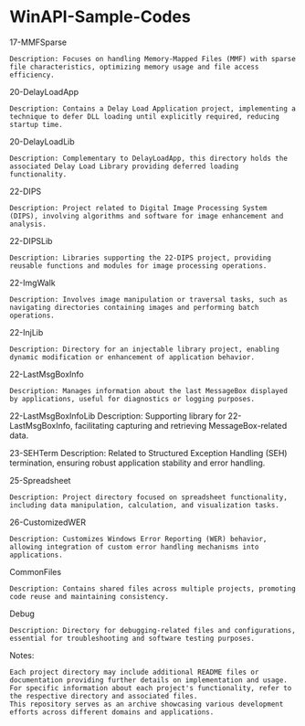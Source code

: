 ﻿# WinAPI-Sample-Codes
17-MMFSparse

    Description: Focuses on handling Memory-Mapped Files (MMF) with sparse file characteristics, optimizing memory usage and file access efficiency.

20-DelayLoadApp

    Description: Contains a Delay Load Application project, implementing a technique to defer DLL loading until explicitly required, reducing startup time.

20-DelayLoadLib

    Description: Complementary to DelayLoadApp, this directory holds the associated Delay Load Library providing deferred loading functionality.

22-DIPS

    Description: Project related to Digital Image Processing System (DIPS), involving algorithms and software for image enhancement and analysis.

22-DIPSLib

    Description: Libraries supporting the 22-DIPS project, providing reusable functions and modules for image processing operations.

22-ImgWalk

    Description: Involves image manipulation or traversal tasks, such as navigating directories containing images and performing batch operations.

22-InjLib

    Description: Directory for an injectable library project, enabling dynamic modification or enhancement of application behavior.

22-LastMsgBoxInfo

    Description: Manages information about the last MessageBox displayed by applications, useful for diagnostics or logging purposes.

22-LastMsgBoxInfoLib
    Description: Supporting library for 22-LastMsgBoxInfo, facilitating capturing and retrieving MessageBox-related data.

23-SEHTerm
    Description: Related to Structured Exception Handling (SEH) termination, ensuring robust application stability and error handling.

25-Spreadsheet

    Description: Project directory focused on spreadsheet functionality, including data manipulation, calculation, and visualization tasks.

26-CustomizedWER

    Description: Customizes Windows Error Reporting (WER) behavior, allowing integration of custom error handling mechanisms into applications.

CommonFiles

    Description: Contains shared files across multiple projects, promoting code reuse and maintaining consistency.

Debug

    Description: Directory for debugging-related files and configurations, essential for troubleshooting and software testing purposes.

Notes:

    Each project directory may include additional README files or documentation providing further details on implementation and usage.
    For specific information about each project's functionality, refer to the respective directory and associated files.
    This repository serves as an archive showcasing various development efforts across different domains and applications.

